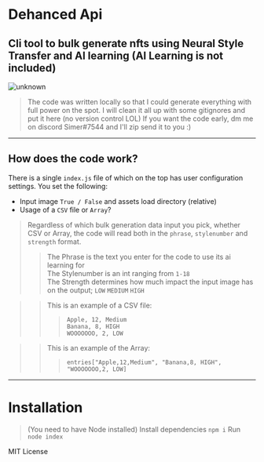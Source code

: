 # Dehanced Api
Cli tool to bulk generate nfts using Neural Style Transfer and AI learning (AI Learning is not included)
---
![unknown](https://user-images.githubusercontent.com/76672732/181918665-bee9f9af-f631-492c-ba91-4dbaacbd6578.png)
> The code was written locally so that I could generate everything with full power on the spot. I will clean it all up with some gitignores and put it here (no version control LOL) If you want the code early, dm me on discord Simer#7544 and I'll zip send it to you :)

---

## How does the code work?
There is a single `index.js` file of which on the top has user configuration settings. You set the following:
- Input image `True / False` and assets load directory (relative)
- Usage of a `CSV` file or `Array`?

> Regardless of which bulk generation data input you pick, whether CSV or Array, the code will read both in the `phrase`, `stylenumber` and `strength` format.
>> The Phrase is the text you enter for the code to use its ai learning for <br>
>> The Stylenumber is an int ranging from `1-18` <br>
>> The Strength determines how much impact the input image has on the output; `LOW` `MEDIUM` `HIGH` <br>

>> This is an example of a CSV file: 
>>>  `Apple, 12, Medium` <br> `Banana, 8, HIGH` <br> `WOOOOOOO, 2, LOW ` <br>

>> This is an example of the Array:
>>> `entries["Apple,12,Medium", "Banana,8, HIGH", "WOOOOOOO,2, LOW]` <br>
>>> 
---
# Installation
> (You need to have Node installed)
Install dependencies `npm i` 
Run `node index`

MIT License
